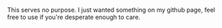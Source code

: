 This serves no purpose. I just wanted something on my github page, feel free to use if you're desperate enough to care.
